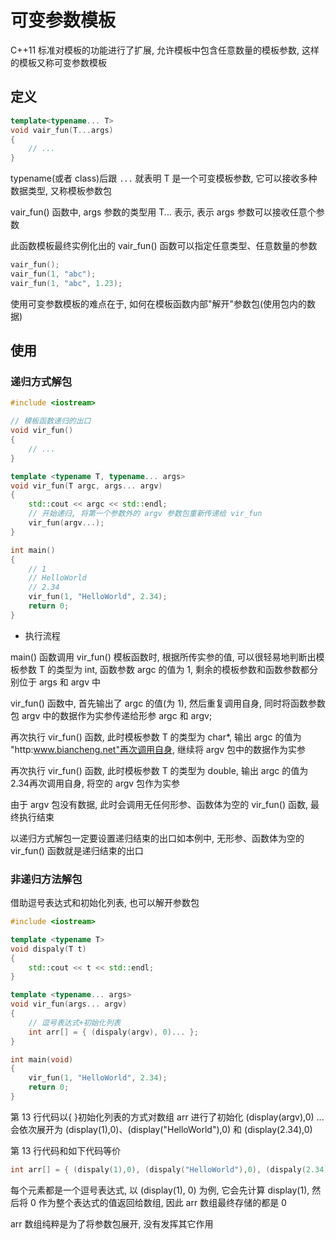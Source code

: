 <!--
 * @Description: 
 * @Version: 1.0
 * @Author: daLao
 * @Email: dalao@xxx.com
 * @Date: 2022-10-26 19:52:20
 * @LastEditors: dalao_li
 * @LastEditTime: 2023-04-16 23:13:45
-->

# 可变参数模板

C++11 标准对模板的功能进行了扩展, 允许模板中包含任意数量的模板参数, 这样的模板又称可变参数模板

## 定义

```c++
template<typename... T>
void vair_fun(T...args)
{
    // ...
}
```

typename(或者 class)后跟 `...` 就表明 T 是一个可变模板参数, 它可以接收多种数据类型, 又称模板参数包

vair_fun() 函数中, args 参数的类型用 T... 表示, 表示 args 参数可以接收任意个参数

此函数模板最终实例化出的 vair_fun() 函数可以指定任意类型、任意数量的参数

```c
vair_fun();
vair_fun(1, "abc");
vair_fun(1, "abc", 1.23);
```

使用可变参数模板的难点在于, 如何在模板函数内部"解开"参数包(使用包内的数据)

## 使用

### 递归方式解包

```c++
#include <iostream>

// 模板函数递归的出口
void vir_fun() 
{
    // ...
}

template <typename T, typename... args>
void vir_fun(T argc, args... argv)
{
    std::cout << argc << std::endl;
    // 开始递归, 将第一个参数外的 argv 参数包重新传递给 vir_fun
    vir_fun(argv...);
}

int main()
{
    // 1
    // HelloWorld
    // 2.34
    vir_fun(1, "HelloWorld", 2.34);
    return 0;
}
```

- 执行流程

main() 函数调用 vir_fun() 模板函数时, 根据所传实参的值, 可以很轻易地判断出模板参数 T 的类型为 int, 函数参数 argc 的值为 1, 剩余的模板参数和函数参数都分别位于 args 和 argv 中

vir_fun() 函数中, 首先输出了 argc 的值(为 1), 然后重复调用自身, 同时将函数参数包 argv 中的数据作为实参传递给形参 argc 和 argv;

再次执行 vir_fun() 函数, 此时模板参数 T 的类型为 char*, 输出 argc 的值为 "http:www.biancheng.net"再次调用自身, 继续将 argv 包中的数据作为实参

再次执行 vir_fun() 函数, 此时模板参数 T 的类型为 double, 输出 argc 的值为 2.34再次调用自身, 将空的 argv 包作为实参

由于 argv 包没有数据, 此时会调用无任何形参、函数体为空的 vir_fun() 函数, 最终执行结束

以递归方式解包一定要设置递归结束的出口如本例中, 无形参、函数体为空的 vir_fun() 函数就是递归结束的出口

### 非递归方法解包

借助逗号表达式和初始化列表, 也可以解开参数包

```c++
#include <iostream>

template <typename T>
void dispaly(T t)
{
    std::cout << t << std::endl;
}

template <typename... args>
void vir_fun(args... argv)
{
    // 逗号表达式+初始化列表
    int arr[] = { (dispaly(argv), 0)... };
}

int main(void)
{
    vir_fun(1, "HelloWorld", 2.34);
    return 0;
}
```

第 13 行代码以{ }初始化列表的方式对数组 arr 进行了初始化
(display(argv),0) ... 会依次展开为 (display(1),0)、(display("HelloWorld"),0) 和 (display(2.34),0)

第 13 行代码和如下代码等价

```c++
int arr[] = { (dispaly(1),0), (dispaly("HelloWorld"),0), (dispaly(2.34),0) };
```

每个元素都是一个逗号表达式, 以 (display(1), 0) 为例, 它会先计算 display(1), 然后将 0 作为整个表达式的值返回给数组, 因此 arr 数组最终存储的都是 0

arr 数组纯粹是为了将参数包展开, 没有发挥其它作用
